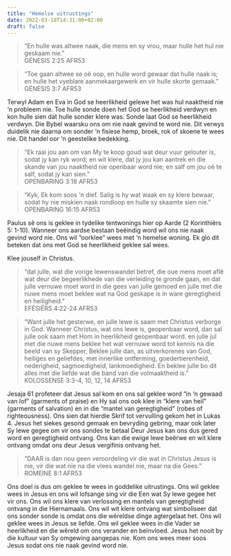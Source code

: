 ```yaml
---
title: "Hemelse uitrustings"
date: 2022-03-18T14:31:00+02:00
draft: false
---
```

<html>
 <head></head>
 <body>
  <blockquote>
   <p>“En hulle was altwee naak, die mens en sy vrou, maar hulle het hul nie geskaam nie.”<br>‭‭GÉNESIS‬ ‭2:25‬ ‭AFR53‬‬</p>
  </blockquote>
  <blockquote>
   <p>“Toe gaan altwee se oë oop, en hulle word gewaar dat hulle naak is; en hulle het vyeblare aanmekaargewerk en vir hulle skorte gemaak.”<br>‭‭GÉNESIS‬ ‭3:7‬ ‭AFR53‬‬</p>
  </blockquote>
  <p>Terwyl Adam en Eva in God se heerlikheid gelewe het was hul naaktheid nie ‘n probleem nie. Toe hulle sonde doen het God se heerlikheid verdwyn en kon hulle sien dat hulle sonder klere was. Sonde laat God se heerlikheid verdwyn. Die Bybel waarsku ons om nie naak gevind te word nie. Dit verwys duidelik nie daarna om sonder ‘n fisiese hemp, broek, rok of skoene te wees nie. Dit handel oor ‘n geestelike bedekking.</p>
  <blockquote>
   <p>“Ek raai jou aan om van My te koop goud wat deur vuur gelouter is, sodat jy kan ryk word; en wit klere, dat jy jou kan aantrek en die skande van jou naaktheid nie openbaar word nie; en salf om jou oë te salf, sodat jy kan sien.”<br>‭‭OPENBARING‬ ‭3:18‬ ‭AFR53‬‬</p>
  </blockquote>
  <blockquote>
   <p>“Kyk, Ek kom soos 'n dief. Salig is hy wat waak en sy klere bewaar, sodat hy nie miskien naak rondloop en hulle sy skaamte sien nie.”<br>‭‭OPENBARING‬ ‭16:15‬ ‭AFR53‬‬</p>
  </blockquote>
  <p>Paulus sê ons is geklee in tydelike tentwonings hier op Aarde (2 Korinthiërs 5: 1-10). Wanneer ons aardse bestaan beëindig word wil ons nie naak gevind word nie. Ons wil “oorklee” wees met ‘n hemelse woning. Ek glo dit beteken dat ons met God se heerlikheid geklee sal wees.</p>
  <p>Klee jouself in Christus.</p>
  <blockquote>
   <p>“dat julle, wat die vorige lewenswandel betref, die oue mens moet aflê wat deur die begeerlikhede van die verleiding te gronde gaan, en dat julle vernuwe moet word in die gees van julle gemoed en julle met die nuwe mens moet beklee wat na God geskape is in ware geregtigheid en heiligheid.”<br>‭‭EFÉSIËRS‬ ‭4:22-24‬ ‭AFR53‬‬</p>
  </blockquote>
  <blockquote>
   <p>“Want julle het gesterwe, en julle lewe is saam met Christus verborge in God. Wanneer Christus, wat ons lewe is, geopenbaar word, dan sal julle ook saam met Hom in heerlikheid geopenbaar word. en julle jul met die nuwe mens beklee het wat vernuwe word tot kennis na die beeld van sy Skepper, Beklee julle dan, as uitverkorenes van God, heiliges en geliefdes, met innerlike ontferming, goedertierenheid, nederigheid, sagmoedigheid, lankmoedigheid. En beklee julle bo dit alles met die liefde wat die band van die volmaaktheid is.”<br>‭‭KOLOSSENSE‬ ‭3:3-4, 10, 12, 14‬ ‭AFR53‬‬</p>
  </blockquote>
  <p>Jesaja 61 profeteer dat Jesus sal kom en ons sal geklee word “in ‘n gewaad van lof” (garments of praise) en Hy sal ons ook klee in “klere van heil” (garments of salvation) en in die “mantel van geregtigheid” (robes of righteousness). Ons sien dat hierdie Skrif tot vervulling gekom het in Lukas 4. Jesus het siekes gesond gemaak en bevryding gebring, maar ook later Sy lewe gegee om vir ons sondes te betaal Deur Jesus kan ons dus gered word en geregtigheid ontvang. Ons kan die ewige lewe beërwe en wit klere ontvang omdat ons deur Jesus vergifinis ontvang het.</p>
  <blockquote>
   <p>“DAAR is dan nou geen veroordeling vir die wat in Christus Jesus is nie, vir die wat nie na die vlees wandel nie, maar na die Gees.”<br>‭‭ROMEINE‬ ‭8:1‬ ‭AFR53</p>
  </blockquote>
  <p>Ons doel is dus om geklee te wees in goddelike uitrustings. Ons wil geklee wees in Jesus en ons wil lofsange sing vir die Een wat Sy lewe gegee het vir ons. Ons wil ons klere van verlossing en mantels van geregtigheid ontvang in die Hiernamaals. Ons wil wit klere ontvang wat simboliseer dat ons sonder sonde is omdat ons die wêreldse dinge agtergelaat het. Ons wil geklee wees in Jesus se liefde. Ons wil geklee wees in die Vader se heerlikheid en die wêreld om ons verander en beïnvloed. Jesus het nooit by die kultuur van Sy omgewing aangepas nie. Kom ons wees meer soos Jesus sodat ons nie naak gevind word nie.</p>
 </body>
</html>